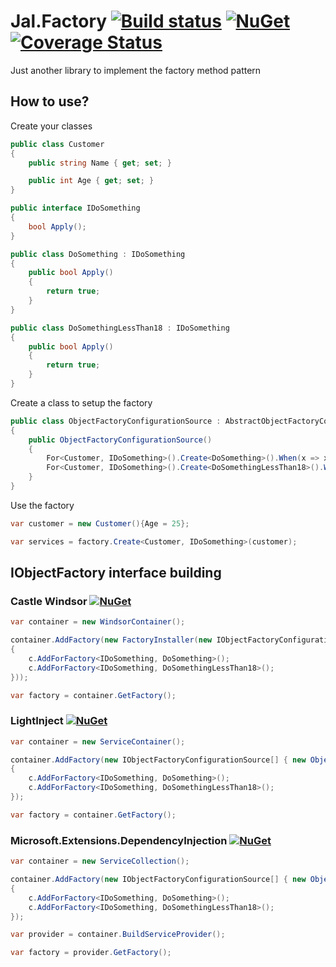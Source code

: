 # Jal.Factory [![Build status](https://ci.appveyor.com/api/projects/status/c63jmwrdr2iussdm?svg=true)](https://ci.appveyor.com/project/raulnq/jal-factory) [![NuGet](https://img.shields.io/nuget/v/Jal.Factory.svg)](https://www.nuget.org/packages/Jal.Factory) [![Coverage Status](https://coveralls.io/repos/github/raulnq/Jal.Factory/badge.svg?branch=master)](https://coveralls.io/github/raulnq/Jal.Factory?branch=master)
Just another library to implement the factory method pattern

## How to use?
Create your classes
```csharp
public class Customer
{
    public string Name { get; set; }

    public int Age { get; set; }
}

public interface IDoSomething
{
    bool Apply();
}

public class DoSomething : IDoSomething
{
    public bool Apply()
    {
        return true;
    }
}

public class DoSomethingLessThan18 : IDoSomething
{
    public bool Apply()
    {
        return true;
    }
}
```
Create a class to setup the factory
```csharp
public class ObjectFactoryConfigurationSource : AbstractObjectFactoryConfigurationSource
{
    public ObjectFactoryConfigurationSource()
    {
        For<Customer, IDoSomething>().Create<DoSomething>().When(x => x.Age >= 18);
        For<Customer, IDoSomething>().Create<DoSomethingLessThan18>().When(x => x.Age < 18);
    }
}
```
Use the factory
```csharp
var customer = new Customer(){Age = 25};

var services = factory.Create<Customer, IDoSomething>(customer);
```

## IObjectFactory interface building

### Castle Windsor [![NuGet](https://img.shields.io/nuget/v/Jal.Factory.Installer.svg)](https://www.nuget.org/packages/Jal.Factory.Installer)

```csharp
var container = new WindsorContainer();

container.AddFactory(new FactoryInstaller(new IObjectFactoryConfigurationSource[] { new ObjectFactoryConfigurationSource() }, c=>
{
    c.AddForFactory<IDoSomething, DoSomething>();
    c.AddForFactory<IDoSomething, DoSomethingLessThan18>();
}));

var factory = container.GetFactory();
```

### LightInject [![NuGet](https://img.shields.io/nuget/v/Jal.Factory.LightInject.Installer.svg)](https://www.nuget.org/packages/Jal.Factory.LightInject.Installer)

```csharp
var container = new ServiceContainer();

container.AddFactory(new IObjectFactoryConfigurationSource[] { new ObjectFactoryConfigurationSource() }, c=>
{
    c.AddForFactory<IDoSomething, DoSomething>();
    c.AddForFactory<IDoSomething, DoSomethingLessThan18>();
});

var factory = container.GetFactory();
``` 

### Microsoft.Extensions.DependencyInjection [![NuGet](https://img.shields.io/nuget/v/Jal.Factory.Microsoft.Extensions.DependencyInjection.Installer.svg)](https://www.nuget.org/packages/Jal.Factory.Microsoft.Extensions.DependencyInjection.Installer)

```csharp
var container = new ServiceCollection();

container.AddFactory(new IObjectFactoryConfigurationSource[] { new ObjectFactoryConfigurationSource() }, c=>
{
    c.AddForFactory<IDoSomething, DoSomething>();
    c.AddForFactory<IDoSomething, DoSomethingLessThan18>();
});

var provider = container.BuildServiceProvider();

var factory = provider.GetFactory();
``` 